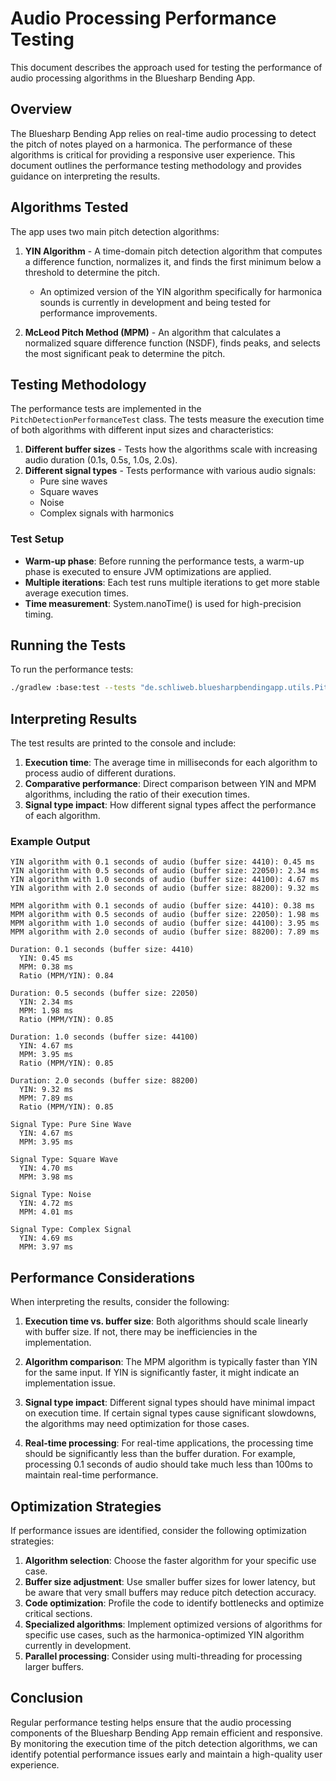 # Audio Processing Performance Testing

This document describes the approach used for testing the performance of audio processing algorithms in the Bluesharp Bending App.

## Overview

The Bluesharp Bending App relies on real-time audio processing to detect the pitch of notes played on a harmonica. The performance of these algorithms is critical for providing a responsive user experience. This document outlines the performance testing methodology and provides guidance on interpreting the results.

## Algorithms Tested

The app uses two main pitch detection algorithms:

1. **YIN Algorithm** - A time-domain pitch detection algorithm that computes a difference function, normalizes it, and finds the first minimum below a threshold to determine the pitch.
   - An optimized version of the YIN algorithm specifically for harmonica sounds is currently in development and being tested for performance improvements.

2. **McLeod Pitch Method (MPM)** - An algorithm that calculates a normalized square difference function (NSDF), finds peaks, and selects the most significant peak to determine the pitch.

## Testing Methodology

The performance tests are implemented in the `PitchDetectionPerformanceTest` class. The tests measure the execution time of both algorithms with different input sizes and characteristics:

1. **Different buffer sizes** - Tests how the algorithms scale with increasing audio duration (0.1s, 0.5s, 1.0s, 2.0s).
2. **Different signal types** - Tests performance with various audio signals:
   - Pure sine waves
   - Square waves
   - Noise
   - Complex signals with harmonics

### Test Setup

- **Warm-up phase**: Before running the performance tests, a warm-up phase is executed to ensure JVM optimizations are applied.
- **Multiple iterations**: Each test runs multiple iterations to get more stable average execution times.
- **Time measurement**: System.nanoTime() is used for high-precision timing.

## Running the Tests

To run the performance tests:

```bash
./gradlew :base:test --tests "de.schliweb.bluesharpbendingapp.utils.PitchDetectionPerformanceTest"
```

## Interpreting Results

The test results are printed to the console and include:

1. **Execution time**: The average time in milliseconds for each algorithm to process audio of different durations.
2. **Comparative performance**: Direct comparison between YIN and MPM algorithms, including the ratio of their execution times.
3. **Signal type impact**: How different signal types affect the performance of each algorithm.

### Example Output

```
YIN algorithm with 0.1 seconds of audio (buffer size: 4410): 0.45 ms
YIN algorithm with 0.5 seconds of audio (buffer size: 22050): 2.34 ms
YIN algorithm with 1.0 seconds of audio (buffer size: 44100): 4.67 ms
YIN algorithm with 2.0 seconds of audio (buffer size: 88200): 9.32 ms

MPM algorithm with 0.1 seconds of audio (buffer size: 4410): 0.38 ms
MPM algorithm with 0.5 seconds of audio (buffer size: 22050): 1.98 ms
MPM algorithm with 1.0 seconds of audio (buffer size: 44100): 3.95 ms
MPM algorithm with 2.0 seconds of audio (buffer size: 88200): 7.89 ms

Duration: 0.1 seconds (buffer size: 4410)
  YIN: 0.45 ms
  MPM: 0.38 ms
  Ratio (MPM/YIN): 0.84

Duration: 0.5 seconds (buffer size: 22050)
  YIN: 2.34 ms
  MPM: 1.98 ms
  Ratio (MPM/YIN): 0.85

Duration: 1.0 seconds (buffer size: 44100)
  YIN: 4.67 ms
  MPM: 3.95 ms
  Ratio (MPM/YIN): 0.85

Duration: 2.0 seconds (buffer size: 88200)
  YIN: 9.32 ms
  MPM: 7.89 ms
  Ratio (MPM/YIN): 0.85

Signal Type: Pure Sine Wave
  YIN: 4.67 ms
  MPM: 3.95 ms

Signal Type: Square Wave
  YIN: 4.70 ms
  MPM: 3.98 ms

Signal Type: Noise
  YIN: 4.72 ms
  MPM: 4.01 ms

Signal Type: Complex Signal
  YIN: 4.69 ms
  MPM: 3.97 ms
```

## Performance Considerations

When interpreting the results, consider the following:

1. **Execution time vs. buffer size**: Both algorithms should scale linearly with buffer size. If not, there may be inefficiencies in the implementation.

2. **Algorithm comparison**: The MPM algorithm is typically faster than YIN for the same input. If YIN is significantly faster, it might indicate an implementation issue.

3. **Signal type impact**: Different signal types should have minimal impact on execution time. If certain signal types cause significant slowdowns, the algorithms may need optimization for those cases.

4. **Real-time processing**: For real-time applications, the processing time should be significantly less than the buffer duration. For example, processing 0.1 seconds of audio should take much less than 100ms to maintain real-time performance.

## Optimization Strategies

If performance issues are identified, consider the following optimization strategies:

1. **Algorithm selection**: Choose the faster algorithm for your specific use case.
2. **Buffer size adjustment**: Use smaller buffer sizes for lower latency, but be aware that very small buffers may reduce pitch detection accuracy.
3. **Code optimization**: Profile the code to identify bottlenecks and optimize critical sections.
4. **Specialized algorithms**: Implement optimized versions of algorithms for specific use cases, such as the harmonica-optimized YIN algorithm currently in development.
5. **Parallel processing**: Consider using multi-threading for processing larger buffers.

## Conclusion

Regular performance testing helps ensure that the audio processing components of the Bluesharp Bending App remain efficient and responsive. By monitoring the execution time of the pitch detection algorithms, we can identify potential performance issues early and maintain a high-quality user experience.
